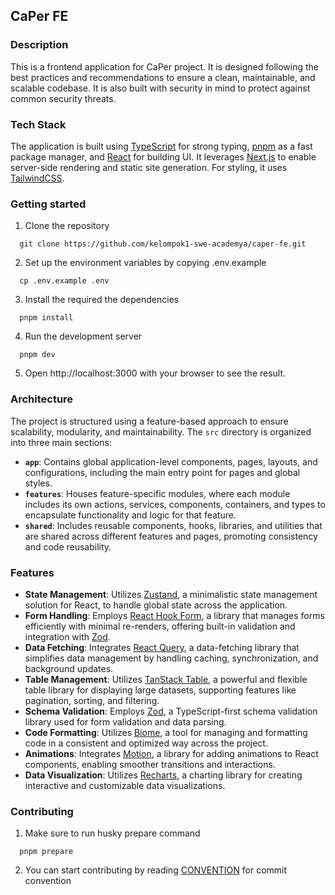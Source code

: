 ## CaPer FE

### Description

This is a frontend application for CaPer project. It is designed following the best practices and recommendations to ensure a clean, maintainable, and scalable codebase. It is also built with security in mind to protect against common security threats.

### Tech Stack

The application is built using [TypeScript](https://www.typescriptlang.org/) for strong typing, [pnpm](https://pnpm.io/) as a fast package manager, and [React](https://reactjs.org/) for building UI. It leverages [Next.js](https://nextjs.org/) to enable server-side rendering and static site generation. For styling, it uses [TailwindCSS](https://tailwindcss.com/).


### Getting started

1. Clone the repository
```
  git clone https://github.com/kelompok1-swe-academya/caper-fe.git
```

2. Set up the environment variables by copying .env.example
```
  cp .env.example .env
```

3. Install the required the dependencies
```
  pnpm install
```

4. Run the development server
```
  pnpm dev
```
5. Open http://localhost:3000 with your browser to see the result.

### Architecture

The project is structured using a feature-based approach to ensure scalability, modularity, and maintainability. The `src` directory is organized into three main sections:

- **`app`**: Contains global application-level components, pages, layouts, and configurations, including the main entry point for pages and global styles.
- **`features`**: Houses feature-specific modules, where each module includes its own actions, services, components, containers, and types to encapsulate functionality and logic for that feature.
- **`shared`**: Includes reusable components, hooks, libraries, and utilities that are shared across different features and pages, promoting consistency and code reusability.

### Features

- **State Management**: Utilizes [Zustand](https://github.com/pmndrs/zustand), a minimalistic state management solution for React, to handle global state across the application.
- **Form Handling**: Employs [React Hook Form](https://react-hook-form.com/), a library that manages forms efficiently with minimal re-renders, offering built-in validation and integration with [Zod](https://github.com/colinhacks/zod).
- **Data Fetching**: Integrates [React Query](https://tanstack.com/query/latest), a data-fetching library that simplifies data management by handling caching, synchronization, and background updates.
- **Table Management**: Utilizes [TanStack Table](https://tanstack.com/table/latest), a powerful and flexible table library for displaying large datasets, supporting features like pagination, sorting, and filtering.
- **Schema Validation**: Employs [Zod](https://github.com/colinhacks/zod), a TypeScript-first schema validation library used for form validation and data parsing.
- **Code Formatting**: Utilizes [Biome](https://github.com/biome/biome), a tool for managing and formatting code in a consistent and optimized way across the project.
- **Animations**: Integrates [Motion](https://motion.dev/), a library for adding animations to React components, enabling smoother transitions and interactions.
- **Data Visualization**: Utilizes [Recharts](https://recharts.org/en-US/), a charting library for creating interactive and customizable data visualizations.

### Contributing

1. Make sure to run husky prepare command
```[]
  pnpm prepare
```

2. You can start contributing by reading [CONVENTION](./CONVENTION.md) for commit convention

